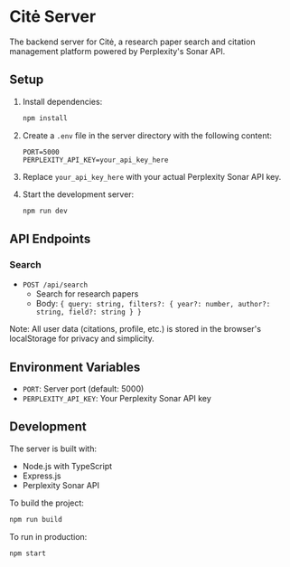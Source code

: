 # Citė Server

The backend server for Citė, a research paper search and citation management platform powered by Perplexity's Sonar API.

## Setup

1. Install dependencies:
   ```bash
   npm install
   ```

2. Create a `.env` file in the server directory with the following content:
   ```
   PORT=5000
   PERPLEXITY_API_KEY=your_api_key_here
   ```

3. Replace `your_api_key_here` with your actual Perplexity Sonar API key.

4. Start the development server:
   ```bash
   npm run dev
   ```

## API Endpoints

### Search
- `POST /api/search`
  - Search for research papers
  - Body: `{ query: string, filters?: { year?: number, author?: string, field?: string } }`

Note: All user data (citations, profile, etc.) is stored in the browser's localStorage for privacy and simplicity.

## Environment Variables

- `PORT`: Server port (default: 5000)
- `PERPLEXITY_API_KEY`: Your Perplexity Sonar API key

## Development

The server is built with:
- Node.js with TypeScript
- Express.js
- Perplexity Sonar API

To build the project:
```bash
npm run build
```

To run in production:
```bash
npm start
``` 